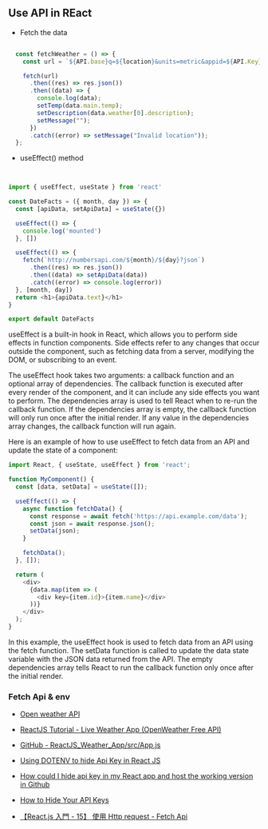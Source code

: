 ## Use API in REact

- Fetch the data
```javascript

  const fetchWeather = () => {
    const url = `${API.base}q=${location}&units=metric&appid=${API.Key}`;

    fetch(url)
      .then((res) => res.json())
      .then((data) => {
        console.log(data);
        setTemp(data.main.temp);
        setDescription(data.weather[0].description);
        setMessage("");
      })
      .catch((error) => setMessage("Invalid location"));
  };
```


- useEffect() method
```javascript

   
import { useEffect, useState } from 'react'

const DateFacts = ({ month, day }) => {
  const [apiData, setApiData] = useState({})

  useEffect(() => {
    console.log('mounted')
  }, [])

  useEffect(() => {
    fetch(`http://numbersapi.com/${month}/${day}?json`)
      .then((res) => res.json())
      .then((data) => setApiData(data))
      .catch((error) => console.log(error))
  }, [month, day])
  return <h1>{apiData.text}</h1>
}

export default DateFacts
```
useEffect is a built-in hook in React, which allows you to perform side effects in function components. Side effects refer to any changes that occur outside the component, such as fetching data from a server, modifying the DOM, or subscribing to an event.

The useEffect hook takes two arguments: a callback function and an optional array of dependencies. The callback function is executed after every render of the component, and it can include any side effects you want to perform. The dependencies array is used to tell React when to re-run the callback function. If the dependencies array is empty, the callback function will only run once after the initial render. If any value in the dependencies array changes, the callback function will run again.

Here is an example of how to use useEffect to fetch data from an API and update the state of a component:

```javascript
import React, { useState, useEffect } from 'react';

function MyComponent() {
  const [data, setData] = useState([]);

  useEffect(() => {
    async function fetchData() {
      const response = await fetch('https://api.example.com/data');
      const json = await response.json();
      setData(json);
    }

    fetchData();
  }, []);

  return (
    <div>
      {data.map(item => (
        <div key={item.id}>{item.name}</div>
      ))}
    </div>
  );
}


```
In this example, the useEffect hook is used to fetch data from an API using the fetch function. The setData function is called to update the data state variable with the JSON data returned from the API. The empty dependencies array tells React to run the callback function only once after the initial render.

### Fetch Api & env
- [Open weather API](https://api.openweathermap.org/data/2.5/weather?q=melbourne&units=metric&appid=3917f3a764d0394f234b9a09d3463ef4)
- [ReactJS Tutorial - Live Weather App (OpenWeather Free API)](https://www.youtube.com/watch?v=_Hhg7NmmN-c&t=306s)
- [GitHub - ReactJS_Weather_App/src/App.js ](https://github.com/davidrazmadzeExtra/ReactJS_Weather_App/blob/main/src/App.js)

- [Using DOTENV to hide Api Key in React JS ](https://www.youtube.com/watch?v=3RgpuNR9JI8)

- [How could I hide api key in my React app and host the working version in Github](https://stackoverflow.com/questions/65651313/how-could-i-hide-api-key-in-my-react-app-and-host-the-working-version-in-github)

- [How to Hide Your API Keys](https://betterprogramming.pub/how-to-hide-your-api-keys-c2b952bc07e6)

- [【React.js 入門 - 15】 使用 Http request - Fetch Api](https://ithelp.ithome.com.tw/articles/10221020?sc=rss.iron)
